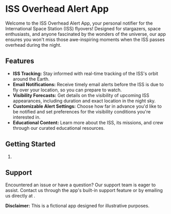# ISS Overhead Alert App

Welcome to the ISS Overhead Alert App, your personal notifier for the International Space Station (ISS) flyovers! Designed for stargazers, space enthusiasts, and anyone fascinated by the wonders of the universe, our app ensures you won't miss those awe-inspiring moments when the ISS passes overhead during the night.

## Features

- **ISS Tracking:** Stay informed with real-time tracking of the ISS's orbit around the Earth.
- **Email Notifications:** Receive timely email alerts before the ISS is due to fly over your location, so you can prepare to watch.
- **Visibility Forecasts:** Get details on the visibility of upcoming ISS appearances, including duration and exact location in the night sky.
- **Customizable Alert Settings:** Choose how far in advance you'd like to be notified and set preferences for the visibility conditions you're interested in.
- **Educational Content:** Learn more about the ISS, its missions, and crew through our curated educational resources.

## Getting Started

1.

## Support

Encountered an issue or have a question? Our support team is eager to assist. Contact us through the app's built-in support feature or by emailing us directly at .



**Disclaimer:** This is a fictional app designed for illustrative purposes.
